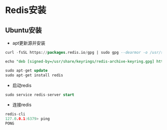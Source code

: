 # Redis安装





## Ubuntu安装

- apt更新源并安装

```sql
curl -fsSL https://packages.redis.io/gpg | sudo gpg --dearmor -o /usr/share/keyrings/redis-archive-keyring.gpg

echo "deb [signed-by=/usr/share/keyrings/redis-archive-keyring.gpg] https://packages.redis.io/deb $(lsb_release -cs) main" | sudo tee /etc/apt/sources.list.d/redis.list

sudo apt-get update
sudo apt-get install redis
```

- 启动redis

```sql
sudo service redis-server start
```

- 连接redis

```c
redis-cli 
127.0.0.1:6379> ping
PONG
```

